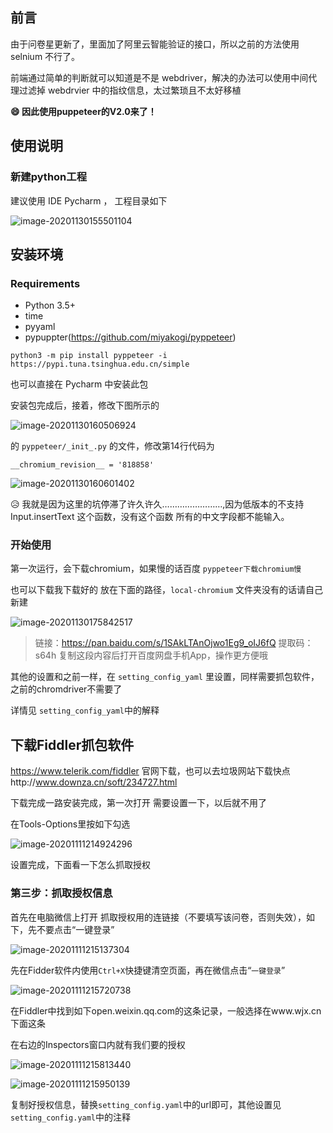 ## 前言

由于问卷星更新了，里面加了阿里云智能验证的接口，所以之前的方法使用 selnium 不行了。

前端通过简单的判断就可以知道是不是 webdriver，解决的办法可以使用中间代理过滤掉 webdrvier 中的指纹信息，太过繁琐且不太好移植

**:smile: 因此使用puppeteer的V2.0来了！**



## 使用说明

###  新建python工程

建议使用 IDE Pycharm ， 工程目录如下

![image-20201130155501104](https://gitee.com/ma_tung_zhou/imageuse1/raw/master/imgg/20201130161359.png)



## 安装环境

### Requirements

- Python 3.5+
- time
- pyyaml
- pypuppter(https://github.com/miyakogi/pyppeteer)

```
python3 -m pip install pyppeteer -i https://pypi.tuna.tsinghua.edu.cn/simple
```

也可以直接在 Pycharm 中安装此包

安装包完成后，接着，修改下图所示的

![image-20201130160506924](https://gitee.com/ma_tung_zhou/imageuse1/raw/master/imgg/20201130161357.png)

的  `pyppeteer/_init_.py` 的文件，修改第14行代码为 

```
__chromium_revision__ = '818858'
```

![image-20201130160601402](https://gitee.com/ma_tung_zhou/imageuse1/raw/master/imgg/20201130161355.png)

😥 我就是因为这里的坑停滞了许久许久……………………,因为低版本的不支持Input.insertText 这个函数，没有这个函数 所有的中文字段都不能输入。

### 开始使用

第一次运行，会下载chromium，如果慢的话百度 `pyppeteer下载chromium慢`

也可以下载我下载好的 放在下面的路径，`local-chromium` 文件夹没有的话请自己新建

![image-20201130175842517](https://gitee.com/ma_tung_zhou/imageuse1/raw/master/imgg/20201130180242.png)



> 链接：https://pan.baidu.com/s/1SAkLTAnOjwo1Eg9_oIJ6fQ 
> 提取码：s64h 
> 复制这段内容后打开百度网盘手机App，操作更方便哦



其他的设置和之前一样，在 `setting_config_yaml` 里设置，同样需要抓包软件，之前的chromdriver不需要了

详情见 `setting_config_yaml`中的解释



## 下载Fiddler抓包软件

https://www.telerik.com/fiddler 官网下载，也可以去垃圾网站下载快点http://www.downza.cn/soft/234727.html

下载完成一路安装完成，第一次打开 需要设置一下，以后就不用了

在Tools-Options里按如下勾选

![image-20201111214924296](https://gitee.com/ma_tung_zhou/imageuse1/raw/master/imgg/image-20201111214924296.png)

设置完成，下面看一下怎么抓取授权

### 第三步：抓取授权信息

首先在电脑微信上打开 抓取授权用的连链接（不要填写该问卷，否则失效），如下，先不要点击“一键登录”

![image-20201111215137304](https://gitee.com/ma_tung_zhou/imageuse1/raw/master/imgg/image-20201111215813440.png)

先在Fidder软件内使用`Ctrl+X`快捷键清空页面，再在微信点击“`一键登录`”

![image-20201111215720738](https://gitee.com/ma_tung_zhou/imageuse1/raw/master/imgg/image-20201111215137304.png)

在Fiddler中找到如下open.weixin.qq.com的这条记录，一般选择在www.wjx.cn下面这条

在右边的Inspectors窗口内就有我们要的授权

![image-20201111215813440](https://gitee.com/ma_tung_zhou/imageuse1/raw/master/imgg/image-20201111215720738.png)

![image-20201111215950139](https://gitee.com/ma_tung_zhou/imageuse1/raw/master/imgg/image-20201111215950139.png)

复制好授权信息，替换`setting_config.yaml`中的url即可，其他设置见`setting_config.yaml`中的注释

